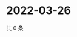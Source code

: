 # 2022-03-26

共 0 条

<!-- BEGIN WEIBO -->
<!-- 最后更新时间 Sat Mar 26 2022 12:19:14 GMT+0800 (China Standard Time) -->

<!-- END WEIBO -->
